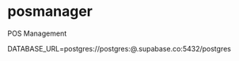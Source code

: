 # posmanager
POS Management

DATABASE_URL=postgres://postgres:<password>@<host>.supabase.co:5432/postgres